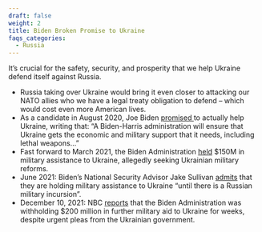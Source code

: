 ```yaml
---
draft: false
weight: 2
title: Biden Broken Promise to Ukraine
faqs_categories:
  - Russia
---
```

It’s crucial for the safety, security, and prosperity that we help Ukraine defend itself against Russia.   

* Russia taking over Ukraine would bring it even closer to attacking our NATO allies who we have a legal treaty obligation to defend – which would cost even more American lives. 
* As a candidate in August 2020, Joe Biden [promised ](https://joebiden.com/2020/08/24/statement-by-vice-president-joe-biden-on-ukraines-independence-day/)to actually help Ukraine, writing that: “A Biden-Harris administration will ensure that Ukraine gets the economic and military support that it needs, including lethal weapons…”   
* Fast forward to March 2021, the Biden Administration [held](https://www.france24.com/en/live-news/20210608-biden-invites-ukraine-s-president-to-white-house) $150M in military assistance to Ukraine, allegedly seeking Ukrainian military reforms.  
* June 2021: Biden’s National Security Advisor Jake Sullivan [admits](https://www.inhofe.senate.gov/newsroom/press-releases/inhofe-statement-on-biden-administrations-hold-on-military-aid-to-ukraine) that they are holding military assistance to Ukraine “until there is a Russian military incursion”. 
* December 10, 2021: NBC [reports](https://www.nbcnews.com/politics/national-security/appeals-ukraine-biden-admin-holds-back-additional-military-aid-kyiv-di-rcna8421) that the Biden Administration was withholding $200 million in further military aid to Ukraine for weeks, despite urgent pleas from the Ukrainian government.
